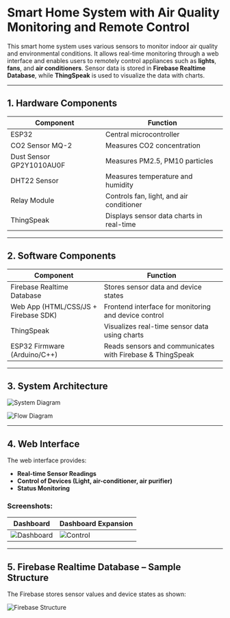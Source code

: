 # Smart Home System with Air Quality Monitoring and Remote Control

This smart home system uses various sensors to monitor indoor air quality and environmental conditions. It allows real-time monitoring through a web interface and enables users to remotely control appliances such as **lights**, **fans**, and **air conditioners**. Sensor data is stored in **Firebase Realtime Database**, while **ThingSpeak** is used to visualize the data with charts.

---

## 1. Hardware Components

| Component               | Function                                         |
|-------------------------|--------------------------------------------------|
| ESP32                   | Central microcontroller                          |
| CO2 Sensor MQ-2         | Measures CO2 concentration                       |
| Dust Sensor GP2Y1010AU0F| Measures PM2.5, PM10 particles                   |
| DHT22 Sensor            | Measures temperature and humidity                |
| Relay Module            | Controls fan, light, and air conditioner         |
| ThingSpeak              | Displays sensor data charts in real-time         |

---

## 2. Software Components

| Component                                    | Function                                                  |
|---------------------------------------------|-----------------------------------------------------------|
| Firebase Realtime Database                   | Stores sensor data and device states                      |
| Web App (HTML/CSS/JS + Firebase SDK)         | Frontend interface for monitoring and device control      |
| ThingSpeak                                   | Visualizes real-time sensor data using charts             |
| ESP32 Firmware (Arduino/C++)                 | Reads sensors and communicates with Firebase & ThingSpeak |

---

## 3. System Architecture

![System Diagram](https://github.com/user-attachments/assets/d7fc55bb-c48e-4206-938d-958a7a66d955)


![Flow Diagram](https://github.com/user-attachments/assets/2487edb6-16d6-440d-b098-6da1d92b638e)

---

## 4. Web Interface

The web interface provides:

- **Real-time Sensor Readings**
- **Control of Devices (Light, air-conditioner, air purifier)**
- **Status Monitoring**

### Screenshots:

| Dashboard              | Dashboard Expansion   |
|------------------------|-----------------------|
| ![Dashboard](https://github.com/user-attachments/assets/d2445d38-efe2-4ff5-8983-fe1a20e41e27) | ![Control](https://github.com/user-attachments/assets/fc9338a0-b250-4d22-be4f-e7be386efe61) |

---

## 5. Firebase Realtime Database – Sample Structure

The Firebase stores sensor values and device states as shown:

![Firebase Structure](https://github.com/user-attachments/assets/e4ab27e6-562a-463d-9238-82a1e9cfe26c)
